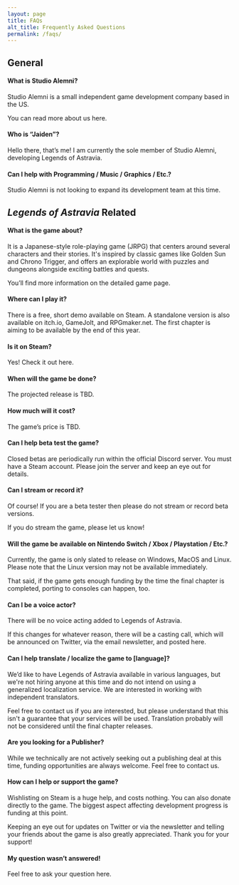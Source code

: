 ```yaml
---
layout: page
title: FAQs
alt_title: Frequently Asked Questions
permalink: /faqs/
---
```


## General
#### What is Studio Alemni?

Studio Alemni is a small independent game development company based in the US. 

You can read more about us here. 

#### Who is “Jaiden”?

Hello there, that’s me! I am currently the sole member of Studio Alemni, developing Legends of Astravia.

#### Can I help with Programming / Music / Graphics / Etc.?

Studio Alemni is not looking to expand its development team at this time. 

## _Legends of Astravia_ Related
#### What is the game about?

It is a Japanese-style role-playing game (JRPG) that centers around several characters and their stories. It's inspired by classic games like Golden Sun and Chrono Trigger, and offers an explorable world with puzzles and dungeons alongside exciting battles and quests. 

You’ll find more information on the detailed game page.

#### Where can I play it?

There is a free, short demo available on Steam. A standalone version is also available on  itch.io, GameJolt, and RPGmaker.net. The first chapter is aiming to be available by the end of this year.

#### Is it on Steam?

Yes! Check it out here.

#### When will the game be done?

The projected release is TBD.

#### How much will it cost?

The game’s price is TBD.

#### Can I help beta test the game?

Closed betas are periodically run within the official Discord server. You must have a Steam account. Please join the server and keep an eye out for details.

#### Can I stream or record it?

Of course! If you are a beta tester then please do not stream or record beta versions.

If you do stream the game, please let us know! 

#### Will the game be available on Nintendo Switch / Xbox / Playstation / Etc.?

Currently, the game is only slated to release on Windows, MacOS and Linux. Please note that the Linux version may not be available immediately. 

That said, if the game gets enough funding by the time the final chapter is completed, porting to consoles can happen, too. 

#### Can I be a voice actor?

There will be no voice acting added to Legends of Astravia.

If this changes for whatever reason, there will be a casting call, which will be announced on Twitter, via the email newsletter, and posted here. 

#### Can I help translate / localize the game to \[language\]?

We’d like to have Legends of Astravia available in various languages, but we're not hiring anyone at this time and do not intend on using a generalized localization service. We are interested in working with independent translators.

Feel free to contact us if you are interested, but please understand that this isn't a guarantee that your services will be used. Translation probably will not be considered until the final chapter releases.

#### Are you looking for a Publisher?

While we technically are not actively seeking out a publishing deal at this time, funding opportunities are always welcome. Feel free to contact us.

#### How can I help or support the game?

Wishlisting on Steam is a huge help, and costs nothing. You can also donate directly to the game. The biggest aspect affecting development progress is funding at this point.

Keeping an eye out for updates on Twitter or via the newsletter and telling your friends about the game is also greatly appreciated. Thank you for your support!

#### My question wasn’t answered!

Feel free to ask your question here.